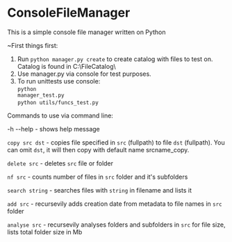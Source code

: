 # ConsoleFileManager
This is a simple console file manager written on Python

~First things first:
1. Run <code>python manager.py create</code> to create catalog with files to test on. Catalog is found in C:\FileCatalog\
2. Use manager.py via console for test purposes.
3. To run unittests use console: <br>
<code>python manager_test.py</code> <br> 
<code>python utils/funcs_test.py</code>


Commands to use via command line:

-h --help - shows help message

<code>copy src dst</code> - copies file specified in <code>src</code> (fullpath) to file <code>dst</code> (fullpath).
You can omit <code>dst</code>, it will then copy with default name srcname_copy.

<code>delete src</code> - deletes <code>src</code> file or folder

<code>nf src</code> - counts number of files in <code>src</code> folder and it's subfolders

<code>search string</code> - searches files with <code>string</code> in filename and lists it

<code>add src</code> - recursevily adds creation date from metadata to file names in <code>src</code> folder

<code>analyse src</code> - recursevily analyses folders and subfolders in <code>src</code> for file size, lists total folder size in Mb
